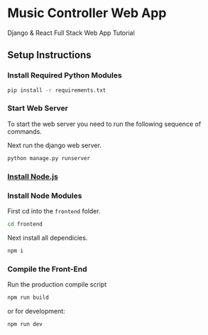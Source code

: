 # Music Controller Web App

Django & React Full Stack Web App Tutorial

## Setup Instructions

### Install Required Python Modules

```bash
pip install -r requirements.txt
```
### Start Web Server

To start the web server you need to run the following sequence of commands.

Next run the django web server.
```bash
python manage.py runserver
```

### [Install Node.js](https://nodejs.org/en/)

### Install Node Modules

First cd into the ```frontend``` folder.
```bash
cd frontend
```
Next install all dependicies.
```bash
npm i
```

### Compile the Front-End

Run the production compile script
```bash
npm run build
```
or for development:
```bash
npm run dev
```
